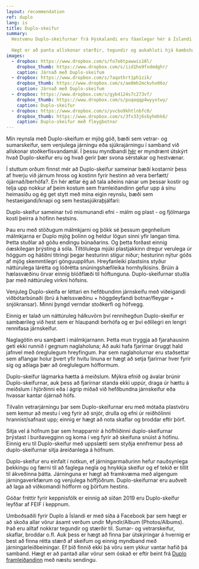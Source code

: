 ```yaml
---
layout: recommendation
ref: duplo
lang: is
title: Duplo-skeifur
summary:
  Hestvænu Duplo-skeifurnar frá Þýskalandi eru fáanlegar hér á Íslandi. Duplo-skeifurnar stuðla að náttúrulegri virkni hófsins, eru höggdeyfandi, gefa góðan stuðning og leyfa meiri eðlilega hreyfingu á hófpúðanum.
  
  Hægt er að panta allskonar stærðir, tegundir og aukahluti hjá kambshaus@gmail.com, sjá einnig á Facebook undir Duplo.is
images:
  - dropbox: https://www.dropbox.com/s/fo7e6tpawwis10l/
    dropbox_thumb: https://www.dropbox.com/s/iid1ho9fxdmdghr/
    caption: Járnað með Duplo-skeifum
  - dropbox: https://www.dropbox.com/s/7aqothrt1ph1zik/
    dropbox_thumb: https://www.dropbox.com/s/ae0mh2mckvhx06o/
    caption: Járnað með Duplo-skeifum
  - dropbox: https://www.dropbox.com/s/gyb4124s7c273vf/
    dropbox_thumb: https://www.dropbox.com/s/puqoqqp4wyyxtwy/
    caption: Duplo-skeifur
  - dropbox: https://www.dropbox.com/s/yvcbo9khtlnbfc0/
    dropbox_thumb: https://www.dropbox.com/s/3fx33j6sbyhmhk6/
    caption: Duplo-skeifur með fleygbotnar
---
```



Mín reynsla með Duplo-skeifum er mjög góð, bæði sem vetrar- og sumarskeifur, sem venjulega járningu eða sjúkrajárningu í samband við allskonar stoðkerfisvandamál. Í þessu myndbandi [hér](https://www.youtube.com/watch?v=T1MRrsvO5jk) er myndrænt útskýrt hvað Duplo-skeifur eru og hvað gerir þær svona sérstakar og hestvænar.

Í stuttum orðum finnst mér að Duplo-skeifur sameinar bæði kostarnir þess af hverju við járnum hross og kostinn fyrir hestinn að vera berfætt/ójárnað/berhófa?.
En hér ætlar ég að tala aðeins nánar um þessar kostir og telja upp nokkur af þeim kostum sem framleiðandinn gefur upp á sínu heimasíðu og ég get stytt með mína eigin reynslu, bæði sem hestaeigandi/knapi og sem hestasjúkraþjálfari:

Duplo-skeifur sameinar tvö mismunandi efni - málm og plast - og fjölmarga kosti þeirra á hófinn hestsins. 

Þau eru með stöðugum málmkjarni og þökk sé þessum gegnheilum málmkjarna er Duplo mjög þolinn og heldur lögun sinni yfir langan tíma. Þetta stuðlar að góðu endingu búnaðarins. Og þetta forðast einnig óæskilegan þrýsting á sóla.
Tiltölulega mjúki plastjakkinn dregur verulega úr höggum og hátíðni titringi þegar hesturinn stígur niður; hesturinn nýtur góðs af mjög skemmtilegri gönguupplifun.
Hreyfanleiki plastsins styður náttúrulega lárétta og lóðrétta snúningshæfileika hornhylkisins. Brúin á hælasvæðinu örvar einnig blóðflæði til hóftunguna. Duplo-skeifurnar stuðla þar með náttúruleg virkni hófsins. 

Venjuleg Duplo-skeifa er léttari en hefðbundinn járnskeifu með viðeigandi viðbótarbúnaði (brú á hælssvæðinu + höggdeyfandi botnar/fleygar + snjókransar). Minni þyngd verndar stoðkerfi og hófvegg.

Einnig er talað um náttúruleg hálkuvörn því rennihegðun Duplo-skeifur er sambærileg við hest sem er hlaupandi berhófa og er því eðlilegri en lengri rennifasa járnskeifur.

Naglagötin eru samþætt í málmkjarnann. Þetta mun tryggja að fjarahausinn geti ekki runnið í gegnum naglaholuna; Að auki hafa fjarirnar öruggt hald jafnvel með óreglulegum hreyfingum. Þar sem naglaholurnar eru staðsettar sem aflangar holur þvert yfir hvítu línuna er hægt að setja fjarirnar hver fyrir sig og aðlaga þær að óreglulegum hófformum.

Duplo-skeifur lágmarka hætta á meiðslum. Mýkra efnið og ávalar brúnir Duplo-skeifurnar, auk þess að fjarirnar standa ekki uppúr, draga úr hættu á meiðslum í hjörðinni eða í ágrip miðað við hefðbundna járnskeifur eða hvassar kantar ójárnað hófs. 

Tilvalin vetrarjárningu þar sem Duplo-skeifurnar eru með mótaða plastvöru sem kemur að mestu í veg fyrir að snjór, drulla og efni úr reiðhölinni hrannist/safnast upp; einnig er hægt að nota skaflar og broddar eftir þörf.

Sitja vel á hófnum þar sem hnapparnir á hófhliðinni duplo-skeifurnar þrýstast í burðavegginn og koma í veg fyrir að skeifuna snúist á hófinu. Einnig eru til Duplo-skeifur með uppslætti sem styðja ennfremur þess að duplo-skeifurnar sitja áreiðanlega á hófnum.

Duplo-skeifur eru einfalt í notkun, ef járningarmaðurinn hefur nauðsynlega þekkingu og færni til að faglega negla og hnykkja skeifur og ef tekið er tillit til ákveðinna þátta. Járninguna er hægt að framkvæma með algengum járningaverkfærum og venjulega hóffjöðrum.
Duplo-skeifurnar eru auðvelt að laga að viðkomandi hófform og þörfum hestins.


Góðar fréttir fyrir keppnisfólk er einnig að síðan 2019 eru Duplo-skeifur leyfðar af FEIF í keppnum.

Umboðsaðili fyrir Duplo á Íslandi er með síða á Facebook þar sem hægt er að skoða allar vörur ásamt verðum undir Myndir/Album (Photos/Albums). Það eru alltaf nokkrar tegundir og stærðir til. Sumar- og vetrarskeifur, skaflar, broddar o.fl. Auk þess er hægt að finna þar útskýringar á hvernig er best að finna rétta stærð af skeifum og einnig myndband með járningarleiðbeiningar. Ef þið finnið ekki þá vöru sem ykkur vantar hafið þá samband. Hægt er að pantað allar vörur sem óskað er eftir beint frá [Duplo framleiðandinn](https://duplo-frank.de) með næstu sendingu.
